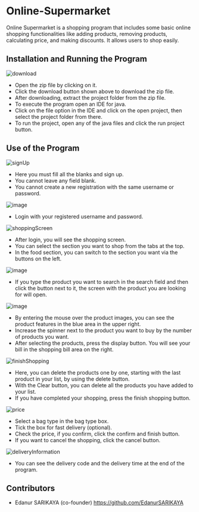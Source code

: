 # Online-Supermarket
Online Supermarket is a shopping program that includes some basic online shopping functionalities like adding products, removing products, calculating price, and making discounts. It allows users to shop easily.
## Installation and Running the Program
![download](https://user-images.githubusercontent.com/99769537/155284539-4c8b9dfb-6d5a-4b38-b12a-aa95db699a27.png)
  + Open the zip file by clicking on it.
  + Click the download button shown above to download the zip file.  
  + After downloading, extract the project folder from the zip file.  
  + To execute the program open an IDE for java.  
  + Click on the file option in the IDE and click on the open project, then select the project folder from there.  
  + To run the project, open any of the java files and click the run project button.  
## Use of the Program
![signUp](https://user-images.githubusercontent.com/99769537/155289672-5bbd3568-f94d-4864-b584-9b6cc3722b14.png)
  + Here you must fill all the blanks and sign up.
  + You cannot leave any field blank.
  + You cannot create a new registration with the same username or password.

![image](https://user-images.githubusercontent.com/99769537/155294828-977aa4a8-4e66-4c10-9749-3fcebaea2c2a.png)
  + Login with your registered username and password.

![shoppingScreen](https://user-images.githubusercontent.com/99769537/155290317-ab16b265-998a-4a98-809a-c1a9ea544a59.png)
  + After login, you will see the shopping screen.
  + You can select the section you want to shop from the tabs at the top.
  + In the food section, you can switch to the section you want via the buttons on the left.

![image](https://user-images.githubusercontent.com/99769537/155294913-f908fbad-e8cf-4a27-9d7c-02af6c1b7174.png)
  + If you type the product you want to search in the search field and then click the button next to it, the screen with the product you are looking for will open.

![image](https://user-images.githubusercontent.com/99769537/155295077-bf47ef91-a5d5-4d2b-a1c5-87c3a4449e94.png)
  + By entering the mouse over the product images, you can see the product features in the blue area in the upper right.
  + Increase the spinner next to the product you want to buy by the number of products you want.
  + After selecting the products, press the display button. You will see your bill in the shopping bill area on the right.

![finishShopping](https://user-images.githubusercontent.com/99769537/155296182-c379c6b6-9d68-4bcc-96a3-1c6136d5cac2.png)
  + Here, you can delete the products one by one, starting with the last product in your list, by using the delete button.
  + With the Clear button, you can delete all the products you have added to your list.
  + If you have completed your shopping, press the finish shopping button.

![price](https://user-images.githubusercontent.com/99769537/155297376-ca56732d-19e0-4241-94b6-3f607efaddc8.png)
  + Select a bag type in the bag type box.
  + Tick the box for fast delivery (optional).
  + Check the price, if you confirm, click the confirm and finish button.
  + If you want to cancel the shopping, click the cancel button.

![deliveryInformation](https://user-images.githubusercontent.com/99769537/155371269-2424806a-99f0-4778-a392-ffc677f0891f.png)
  + You can see the delivery code and the delivery time at the end of the program.
## Contributors
  + Edanur SARIKAYA (co-founder)
    https://github.com/EdanurSARIKAYA
